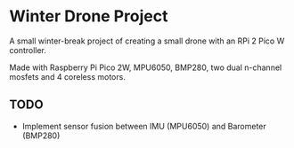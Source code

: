 # Winter Drone Project

A small winter-break project of creating a small drone with an RPi 2 Pico W controller.

Made with Raspberry Pi Pico 2W, MPU6050, BMP280, two dual n-channel mosfets and 4 coreless motors.

## TODO
- Implement sensor fusion between IMU (MPU6050) and Barometer (BMP280)
